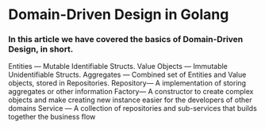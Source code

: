 # Domain-Driven Design in Golang

### In this article we have covered the basics of Domain-Driven Design, in short.

Entities — Mutable Identifiable Structs.
Value Objects — Immutable Unidentifiable Structs.
Aggregates — Combined set of Entities and Value objects, stored in Repositories.
Repository— A implementation of storing aggregates or other information
Factory— A constructor to create complex objects and make creating new instance easier for the developers of other domains
Service — A collection of repositories and sub-services that builds together the business flow
